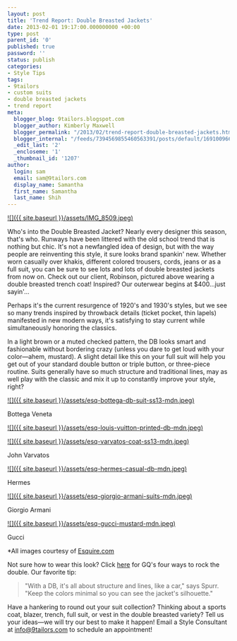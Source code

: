 ```yaml
---
layout: post
title: 'Trend Report: Double Breasted Jackets'
date: 2013-02-01 19:17:00.000000000 +00:00
type: post
parent_id: '0'
published: true
password: ''
status: publish
categories:
- Style Tips
tags:
- 9tailors
- custom suits
- double breasted jackets
- trend report
meta:
  blogger_blog: 9tailors.blogspot.com
  blogger_author: Kimberly Maxwell
  blogger_permalink: "/2013/02/trend-report-double-breasted-jackets.html"
  blogger_internal: "/feeds/7394569855460563391/posts/default/1691009662459030015"
  _edit_last: '2'
  _encloseme: '1'
  _thumbnail_id: '1207'
author:
  login: sam
  email: sam@9tailors.com
  display_name: Samantha
  first_name: Samantha
  last_name: Shih
---
```

[![]({{ site.baseurl }}/assets/IMG_8509.jpeg)](http://4.bp.blogspot.com/-zVzofS448wQ/UQwMZXP3xjI/AAAAAAAACDo/mDQr5_eks8o/s1600/IMG_8509.jpeg)

Who's into the Double Breasted Jacket? Nearly every designer this season, that's who. Runways have been littered with the old school trend that is nothing but chic. It's not a newfangled idea of design, but with the way people are reinventing this style, it sure looks brand spankin' new. Whether worn casually over khakis, different colored trousers, cords, jeans or as a full suit, you can be sure to see lots and lots of double breasted jackets from now on. Check out our client, Robinson, pictured above wearing a double breasted trench coat! Inspired? Our outerwear begins at $400...just sayin'...

Perhaps it's the current resurgence of 1920's and 1930's styles, but we see so many trends inspired by throwback details (ticket pocket, thin lapels) manifested in new modern ways, it's satisfying to stay current while simultaneously honoring the classics.

In a light brown or a muted checked pattern, the DB looks smart and fashionable without bordering crazy (unless you dare to get loud with your color—ahem, mustard). A slight detail like this on your full suit will help you get out of your standard double button or triple button, or three-piece routine. Suits generally have so much structure and traditional lines, may as well play with the classic and mix it up to constantly improve your style, right?

[![]({{ site.baseurl }}/assets/esq-bottega-db-suit-ss13-mdn.jpeg)](http://1.bp.blogspot.com/-FG1aTPZX0O0/UQwMEAUHSeI/AAAAAAAACDI/i8cKHRGhgJE/s1600/esq-bottega-db-suit-ss13-mdn.jpeg)

Bottega Veneta

[![]({{ site.baseurl }}/assets/esq-louis-vuitton-printed-db-mdn.jpeg)](http://4.bp.blogspot.com/-9IzFsIBuwjs/UQwMEkBiJEI/AAAAAAAACDQ/pDqLMmzEdMo/s1600/esq-louis-vuitton-printed-db-mdn.jpeg)

[![]({{ site.baseurl }}/assets/esq-varvatos-coat-ss13-mdn.jpeg)](http://3.bp.blogspot.com/-fmuERwIlyyc/UQwMFKG_w8I/AAAAAAAACDY/a6a2E_ZsxPI/s1600/esq-varvatos-coat-ss13-mdn.jpeg)

John Varvatos

[![]({{ site.baseurl }}/assets/esq-hermes-casual-db-mdn.jpeg)](http://4.bp.blogspot.com/-cNy9vCYvVY4/UQwMEKpGXwI/AAAAAAAACDE/JyKOejd3e7o/s1600/esq-hermes-casual-db-mdn.jpeg)

Hermes

[![]({{ site.baseurl }}/assets/esq-giorgio-armani-suits-mdn.jpeg)](http://3.bp.blogspot.com/-GSMHeG8UWZs/UQwRiq0ZohI/AAAAAAAACD4/49Vq6BDaSEM/s1600/esq-giorgio-armani-suits-mdn.jpeg)

Giorgio Armani

[![]({{ site.baseurl }}/assets/esq-gucci-mustard-mdn.jpeg)](http://3.bp.blogspot.com/-P2S1FuxAFyo/UQwRirB8BAI/AAAAAAAACD8/_cHqr5wBQsM/s1600/esq-gucci-mustard-mdn.jpeg)

Gucci

*All images courtesy of [Esquire.com](http://esquire.com/)

Not sure how to wear this look? Click [here](http://www.gq.com/style/wear-it-now/201105/how-wear-double-breasted-suit-jacket-best-db-simon-spurr?slide=3#slide=1) for GQ's four ways to rock the double. Our favorite tip:   
  

> "With a DB, it's all about structure and lines, like a car," says Spurr. "Keep the colors minimal so you can see the jacket's silhouette."

  
Have a hankering to round out your suit collection? Thinking about a sports coat, blazer, trench, full suit, or vest in the double breasted variety? Tell us your ideas—we will try our best to make it happen! Email a Style Consultant at [info@9tailors.com](mailto:info@9tailors.com) to schedule an appointment!